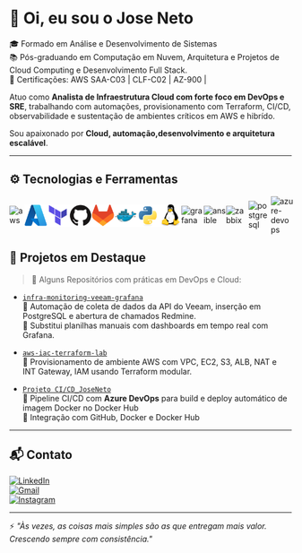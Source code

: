 # 👋 Oi, eu sou o Jose Neto  

🎓 Formado em Análise e Desenvolvimento de Sistemas  
📚 Pós-graduando em Computação em Nuvem, Arquitetura e Projetos de Cloud Computing e Desenvolvimento Full Stack.  
  📌 Certificações: AWS SAA-C03 | CLF-C02 | AZ-900 |

Atuo como **Analista de Infraestrutura Cloud com forte foco em DevOps e SRE**, trabalhando com automações, provisionamento com Terraform, CI/CD, observabilidade e sustentação de ambientes críticos em AWS e hibrído.

Sou apaixonado por **Cloud, automação,desenvolvimento e arquitetura escalável**.

---

## ⚙️ Tecnologias e Ferramentas

<div style="display: flex; align-items: center;">
  
  <img src="https://upload.wikimedia.org/wikipedia/commons/9/93/Amazon_Web_Services_Logo.svg" alt="aws" width="40"/> 
  <img src="https://raw.githubusercontent.com/devicons/devicon/master/icons/azure/azure-original.svg" alt="azure" width="40"/>
  <img src="https://raw.githubusercontent.com/devicons/devicon/master/icons/terraform/terraform-original.svg" alt="terraform" width="40"/> 
  <img src="https://raw.githubusercontent.com/devicons/devicon/master/icons/github/github-original.svg" alt="github" width="40"/>
  <img src="https://raw.githubusercontent.com/devicons/devicon/master/icons/gitlab/gitlab-original.svg" alt="gitlab" width="40"/>
  <img src="https://raw.githubusercontent.com/devicons/devicon/master/icons/docker/docker-original.svg" alt="docker" width="40"/>
  <img src="https://raw.githubusercontent.com/devicons/devicon/master/icons/python/python-original.svg" alt="python" width="40"/>
  <img src="https://raw.githubusercontent.com/devicons/devicon/master/icons/linux/linux-original.svg" alt="linux" width="40"/>
  <img src="https://raw.githubusercontent.com/gilbarbara/logos/master/logos/grafana.svg" alt="grafana" width="40"/>
  <img src="https://cdn.jsdelivr.net/gh/devicons/devicon/icons/ansible/ansible-original.svg" alt="ansible" width="40"/>
  <img src="https://images.icon-icons.com/2699/PNG/512/zabbix_logo_icon_167937.png" alt="zabbix" width="40"/>
  <img src="https://cdn.jsdelivr.net/gh/devicons/devicon/icons/postgresql/postgresql-original.svg" alt="postgresql" width="40"/>
  <img src="https://user-images.githubusercontent.com/1874103/46415699-cfc5cf00-c6f3-11e8-9bcc-2fc2bf1759ec.png" alt="azure-devops" width="40"/>
</div>

## 📁 Projetos em Destaque

> 🔧 Alguns Repositórios com práticas em DevOps e Cloud:

- [`infra-monitoring-veeam-grafana`](https://github.com/JP-Neto/infra-monitoring-veeam-grafana)  
  🔹 Automação de coleta de dados da API do Veeam, inserção em PostgreSQL e abertura de chamados Redmine.   
  🔹 Substitui planilhas manuais com dashboards em tempo real com Grafana. 

- [`aws-iac-terraform-lab`](https://github.com/JP-Neto/aws-iac-terraform-lab)  
  🔹 Provisionamento de ambiente AWS com VPC, EC2, S3, ALB, NAT e INT Gateway, IAM usando Terraform modular.
  
- [`Projeto CI/CD_JoseNeto`](https://github.com/JP-Neto/unyleya_projeto_cicd_JoseNeto)  
  🔹 Pipeline CI/CD com **Azure DevOps** para build e deploy automático de imagem Docker no Docker Hub  
  🔹 Integração com GitHub, Docker e Docker Hub  
 
---

## 📬 Contato

[![LinkedIn](https://img.shields.io/badge/-LinkedIn-%230077B5?style=for-the-badge&logo=linkedin&logoColor=white)](https://www.linkedin.com/in/josepneto/)  
[![Gmail](https://img.shields.io/badge/-Gmail-%23333?style=for-the-badge&logo=gmail&logoColor=white)](mailto:dougasn@gmail.com)  
[![Instagram](https://img.shields.io/badge/-Instagram-%23E4405F?style=for-the-badge&logo=instagram&logoColor=white)](https://instagram.com/_joseneto)

---

⚡ *"Às vezes, as coisas mais simples são as que entregam mais valor. Crescendo sempre com consistência."*
